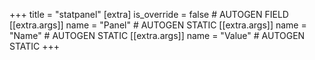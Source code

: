 +++
title = "statpanel"
[extra]
is_override = false # AUTOGEN FIELD
[[extra.args]]
name = "Panel" # AUTOGEN STATIC
[[extra.args]]
name = "Name" # AUTOGEN STATIC
[[extra.args]]
name = "Value" # AUTOGEN STATIC
+++